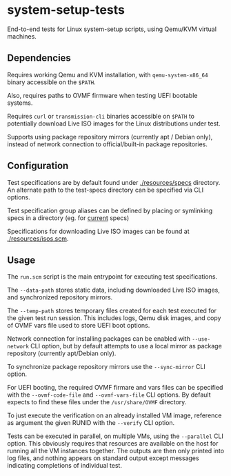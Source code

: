 # system-setup-tests

End-to-end tests for Linux system-setup scripts, using Qemu/KVM virtual machines.

## Dependencies

Requires working Qemu and KVM installation, with `qemu-system-x86_64`
binary accessible on the `$PATH`.

Also, requires paths to OVMF firmware when testing UEFI bootable systems.

Requires `curl` or `transmission-cli` binaries accessible on `$PATH` to
potentially download Live ISO images for the Linux distributions under test.

Supports using package repository mirrors (currently apt / Debian only),
instead of network connection to official/built-in package repositories.

## Configuration

Test specifications are by default found under [./resources/specs](./resources/specs) directory.
An alternate path to the test-specs directory can be specified via CLI options.

Test specification group aliases can be defined by placing or symlinking specs in a directory (eg. for [current](./resources/specs/current) specs)

Specifications for downloading Live ISO images can be found at [./resources/isos.scm](./resources/isos.scm).

## Usage

The `run.scm` script is the main entrypoint for executing test specifications.

The `--data-path` stores static data, including downloaded Live ISO images, and synchronized repository mirrors.

The `--temp-path` stores temporary files created for each test executed for the given test run session.
This includes logs, Qemu disk images, and copy of OVMF vars file used to store UEFI boot options.

Network connection for installing packages can be enabled with `--use-network` CLI option,
but by default attempts to use a local mirror as package repository (currently apt/Debian only).

To synchronize package repository mirrors use the `--sync-mirror` CLI option.

For UEFI booting, the required OVMF firmare and vars files can be specified with the `--ovmf-code-file` and `--ovmf-vars-file` CLI options. By default expects to find these files under the `/usr/share/OVMF` directory.

To just execute the verification on an already installed VM image, reference as argument the given RUNID with the `--verify` CLI option.

Tests can be executed in parallel, on multiple VMs, using the `--parallel` CLI option. This obviously requires that resources are available on the host for running all the VM instances together.
The outputs are then only printed into log files, and nothing appears on standard output except messages indicating completions of individual test.
